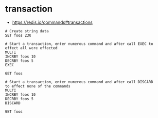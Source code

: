 # transaction

- <https://redis.io/commands#transactions>

```shell
# Create string data
SET foos 230

# Start a transaction, enter numerous command and after call EXEC to effect all were effected
MULTI
INCRBY foos 10
DECRBY foos 5
EXEC

GET foos

# Start a transaction, enter numerous command and after call DISCARD to effect none of the commands
MULTI
INCRBY foos 10
DECRBY foos 5
DISCARD

GET foos


```
